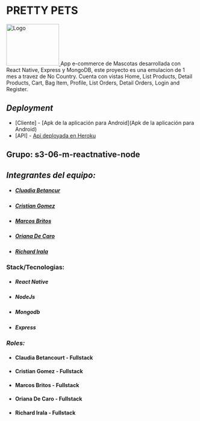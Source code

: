  # PRETTY PETS
<a href="https://github.com/othneildrew/Best-README-Template">
  <img src="client/public/LogoF.png" alt="Logo" width="140" height="110">
</a>
App e-commerce de Mascotas desarrollada con React Native, Express y MongoDB, este proyecto es una emulacion de 1 mes a travez de No Country. Cuenta con vistas Home, List Products, Detail Products, Cart, Bag Item, Profile, List Orders, Detail Orders, Login and Register.

## _Deployment_

- [Cliente] - [Apk de la aplicación para Android](Apk de la aplicación para Android) 
- [API] - [Api deployada en Heroku](https://api-s306.herokuapp.com/)


## Grupo:  s3-06-m-reactnative-node

## _Integrantes del equipo:_
* ##### [Cluadia Betancur](https://www.linkedin.com/in/claudia-betancourt-morales/) #####
* ##### [Cristian Gomez](https://www.linkedin.com/in/cristian-hernan-gomez-2849301b4/) #####
* ##### [Marcos Britos](https://www.linkedin.com/in/marcos-britos/) #####
* ##### [Oriana De Caro](https://www.linkedin.com/in/oriana-de-caro/) #####
* ##### [Richard Irala](https://www.linkedin.com/in/richard-miguel-irala-5139a2217/) #####


### Stack/Tecnologias:
* ##### React Native #####
* ##### NodeJs #####
* ##### Mongodb #####
* ##### Express #####


### _Roles:_
* #### Claudia Betancourt - Fullstack ###
* #### Cristian Gomez - Fullstack ###
* #### Marcos Britos - Fullstack ###
* #### Oriana De Caro - Fullstack ###
* #### Richard Irala - Fullstack ###


